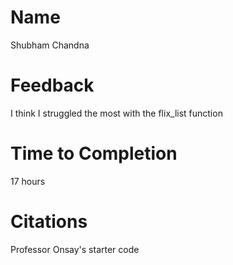 # Name
Shubham Chandna

# Feedback
I think I struggled the most with the flix_list function

# Time to Completion
17 hours

# Citations
Professor Onsay's starter code
